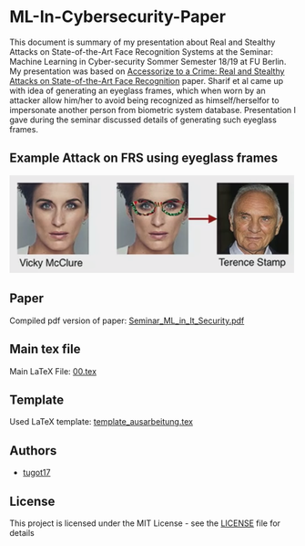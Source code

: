 # ML-In-Cybersecurity-Paper
This document is summary of my presentation about Real and Stealthy Attacks on State-of-the-Art Face Recognition Systems at the Seminar: Machine Learning in Cyber-security Sommer Semester 18/19 at FU Berlin. My presentation was based on [Accessorize to a Crime: Real and Stealthy Attacks on State-of-the-Art Face Recognition](https://www.cs.cmu.edu/~sbhagava/papers/face-rec-ccs16.pdf) paper. Sharif et al  came up with idea of generating an eyeglass frames, which when worn by an attacker allow him/her to avoid being recognized as himself/herselfor to impersonate another person from biometric system database. Presentation I gave during the seminar discussed details of generating such eyeglass frames. 

## Example Attack on FRS using eyeglass frames
<img src="Images/eyeglasses-attack.png" alt="drawing" width="500px"/>

## Paper
Compiled pdf version of paper: [Seminar_ML_in_It_Security.pdf](Seminar_ML_in_It_Security.pdf)

## Main tex file
Main LaTeX File: [00.tex](00.tex)

## Template
Used LaTeX template: [template_ausarbeitung.tex](template_ausarbeitung.tex)

## Authors
* [tugot17](https://github.com/tugot17)

## License
This project is licensed under the MIT License - see the [LICENSE](LICENSE) file for details
